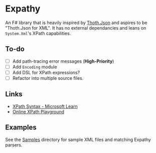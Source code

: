 # Expathy

An F# library that is heavily inspired by [Thoth.Json](https://github.com/thoth-org/Thoth.Json) and aspires to be "Thoth.Json for XML". It has no external dependancies and leans on `System.Xml`'s XPath capabilities.

## To-do

- [ ] Add path-tracing error messages (**High-Priority**)
- [ ] Add `Encoding` module
- [ ] Add DSL for XPath expressions?
- [ ] Refactor into multiple source files.

## Links

- [XPath Syntax - Microsoft Learn](https://learn.microsoft.com/en-us/previous-versions/dotnet/netframework-3.5/ms256471(v%3dvs.90))
- [Online XPath Playground](https://xpather.com/)

## Examples

See the [Samples](./Samples) directory for sample XML files and matching Expathy parsers.
